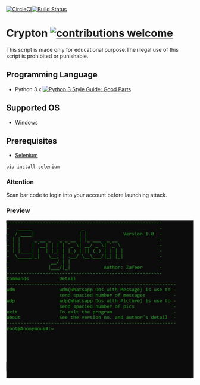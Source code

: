 [![CircleCI](https://circleci.com/gh/glorious-codes/glorious-demo.svg?style=svg)](https://github.com/A4o4ymous/Crypton)[![Build Status](https://travis-ci.org/dwyl/esta.svg?branch=master)](https://github.com/A4o4ymous/Crypton)
# Crypton [![contributions welcome](https://img.shields.io/badge/contributions-welcome-brightgreen.svg?style=flat)](https://github.com/A4o4ymous/Crypton)
This script is made only for educational purpose.The illegal  use of this script is prohibited or punishable.

## Programming Language
* Python 3.x [![Python 3 Style Guide: Good Parts](https://img.shields.io/badge/code%20style-goodparts-brightgreen.svg?style=flat)](https://github.com/A4o4ymous/Crypton/ "Python 3 The Good Parts")

## Supported OS
* Windows
## Prerequisites
* [Selenium](https://www.seleniumhq.org/)
```
pip install selenium
```
### Attention
Scan bar code to login into your account before launching attack.

### Preview
![title](https://github.com/IIvexII/Crypton/blob/master/preview/Preview.JPG)

